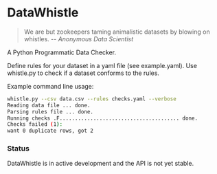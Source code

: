# DataWhistle

> We are but zookeepers taming animalistic datasets by blowing on whistles.
> -- <cite>Anonymous Data Scientist</cite>

A Python Programmatic Data Checker.

Define rules for your dataset in a yaml file (see example.yaml).  Use whistle.py to check if a dataset conforms to the rules.

Example command line usage:

```sh
whistle.py --csv data.csv --rules checks.yaml --verbose
Reading data file ... done.
Parsing rules file ... done.
Running checks .F....................................... done.
Checks failed (1):
want 0 duplicate rows, got 2
```

### Status

DataWhistle is in active development and the API is not yet stable.
